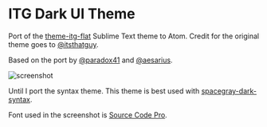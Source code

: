 # ITG Dark UI Theme

Port of the [theme-itg-flat](https://github.com/itsthatguy/theme-itg-flat) Sublime Text theme to Atom.
Credit for the original theme goes to [@itsthatguy](https://github.com/itsthatguy).

Based on the port by [@paradox41](https://github.com/paradox41) and [@aesarius](https://github.com/aesarius).

![screenshot](http://i.imgur.com/z3RILgJ.png)

Until I port the syntax theme. This theme is best used with [spacegray-dark-syntax](https://atom.io/packages/spacegray-dark-syntax).

Font used in the screenshot is [Source Code Pro](http://www.marksimonson.com/fonts/view/anonymous-pro).
